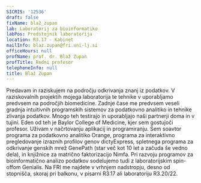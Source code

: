 ```yaml
---
SICRIS: '12536'
draft: false
fixName: blaž_zupan
lab: Laboratorij za bioinformatiko
labPos: Predstojnik laboratorija
location: R3.17 - Kabinet
mailInfo: blaz.zupan@fri.uni-lj.si
officeHours: null
profName: prof. dr. Blaž Zupan
profTitle: Redni profesor
telephoneInfo: null
title: Blaž Zupan
---
```



Predavam in raziskujem na področju odkrivanja znanj iz podatkov. V raziskovalnih projektih mojega laboratorija te tehnike v uporabljamo predvsem na področjih biomedicine. Zadnje čase me predvsem veseli gradnja intuitivnih programskih sistemov za podatkovno analitiko in tehnike zlivanja podatkov. Mnogo teh testirajo in uporabljajo naši partnerji doma in v tujini. Eden od teh je Baylor College of Medicine, kjer sem gostujoči profesor.
Uživam v načrtovanju aplikacij in programiranju. Sem soavtor programa za podatkovno analitiko Orange, programa za interaktivno pregledovanje izraznih profilov genov dictyExpress, spletnega programa za odkrivanje genskih mrež GenePath (star več kot 10 let a začuda še vedno dela), in knjižnice za matrično faktorizacijo Nimfa. Pri razvoju programov za bioinformatično analizo podatkov sodelujemo tudi z laboratorijskim spin-offom Genialis.
Na FRI me najdete v vrhnjem nadstropju, desno od stopnišča, skoraj pri balkonu, v pisarni R3.17 ali laboratoriju R3.20/22.